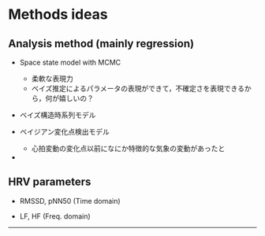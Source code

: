 # Methods ideas

## Analysis method (mainly regression)

- Space state model with MCMC
    - 柔軟な表現力
    - ベイズ推定によるパラメータの表現ができて，不確定さを表現できるから，何が嬉しいの？

- ベイズ構造時系列モデル

- ベイジアン変化点検出モデル
    - 心拍変動の変化点以前になにか特徴的な気象の変動があったと

- 

## HRV parameters

- RMSSD, pNN50 (Time domain)

- LF, HF (Freq. domain)

---


